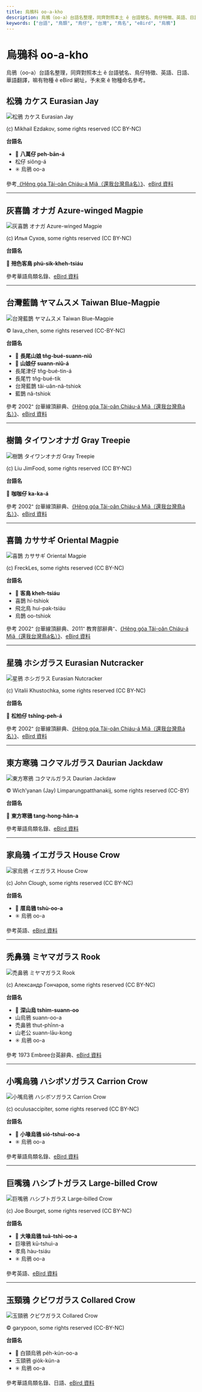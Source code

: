 ```yaml
---
title: 烏鴉科 oo-a-kho
description: 烏鴉（oo-a）台語名整理，同齊對照本土 ê 台語號名、鳥仔特徵、英語、日語、華語翻譯，嘛有物種 ê eBird 網址，予未來 ê 物種命名參考。
keywords: ["台語", "鳥類", "鳥仔", "台灣", "鳥名", "eBird", "烏鴉"]
---
```


# 烏鴉科 oo-a-kho

烏鴉（oo-a）台語名整理，同齊對照本土 ê 台語號名、鳥仔特徵、英語、日語、華語翻譯，嘛有物種 ê eBird 網址，予未來 ê 物種命名參考。

## 松鴉 カケス Eurasian Jay

![松鴉 カケス Eurasian Jay](https://inaturalist-open-data.s3.amazonaws.com/photos/32531591/medium.png)

(c) Mikhail Ezdakov, some rights reserved (CC BY-NC)

**台語名**

- 🎯 **八萬仔 peh-bān-á**
- 松仔 siông-á
- ✳️ 烏鴉 oo-a

參考[《Hêng góa Tâi-oân Chiáu-á Miâ（還我台灣鳥á名）》](https://siaulahjih.github.io/TaiOanChiauA/)、[eBird 資料](https://ebird.org/species/eurjay1)

---

## 灰喜鵲 オナガ Azure-winged Magpie

![灰喜鵲 オナガ Azure-winged Magpie](https://inaturalist-open-data.s3.amazonaws.com/photos/137161339/medium.jpg)

(c) Илья Сухов, some rights reserved (CC BY-NC)

**台語名**

🎯 **殕色客鳥 phú-sik-kheh-tsiáu**

參考華語鳥類名錄、[eBird 資料](https://ebird.org/species/azwmag2)

---

## 台灣藍鵲 ヤマムスメ Taiwan Blue-Magpie

![台灣藍鵲 ヤマムスメ Taiwan Blue-Magpie](https://inaturalist-open-data.s3.amazonaws.com/photos/367211582/medium.jpeg)

© lava_chen, some rights reserved (CC-BY-NC)

**台語名**

- 🎯 **長尾山娘 tn̂g-bué-suann-niû**
- 🎯 **山娘仔 suann-niû-á**
- 長尾津仔 tn̂g-bué-tin-á
- 長尾竹 tn̂g-bué-tik
- 台灣藍鵲 tâi-uân-nâ-tshiok
- 藍鵲 nâ-tshiok

參考 2002⁺ 台華線頂辭典、[《Hêng góa Tâi-oân Chiáu-á Miâ（還我台灣鳥á名）》](https://siaulahjih.github.io/TaiOanChiauA/)、[eBird 資料](https://ebird.org/species/formag1)

---

## 樹鵲 タイワンオナガ Gray Treepie

![樹鵲 タイワンオナガ Gray Treepie](https://inaturalist-open-data.s3.amazonaws.com/photos/12865252/medium.jpg)

(c) Liu JimFood, some rights reserved (CC BY-NC)

**台語名**

🎯 **咖咖仔 ka-ka-á**

參考 2002⁺ 台華線頂辭典、[《Hêng góa Tâi-oân Chiáu-á Miâ（還我台灣鳥á名）》](https://siaulahjih.github.io/TaiOanChiauA/)、[eBird 資料](https://ebird.org/species/grytre1)

---

## 喜鵲 カササギ Oriental Magpie

![喜鵲 カササギ Oriental Magpie](https://inaturalist-open-data.s3.amazonaws.com/photos/113352854/medium.jpeg)

(c) FreckLes, some rights reserved (CC BY-NC)

**台語名**

- 🎯 **客鳥 kheh-tsiáu**
- 喜鵲 hí-tshiok
- 飛北鳥 hui-pak-tsiáu
- 烏鵲 oo-tshiok

參考 2002⁺ 台華線頂辭典、2011⁺ 教育部辭典⁺、[《Hêng góa Tâi-oân Chiáu-á Miâ（還我台灣鳥á名）》](https://siaulahjih.github.io/TaiOanChiauA/)、[eBird 資料](https://ebird.org/species/orimag1)

---

## 星鴉 ホシガラス Eurasian Nutcracker

![星鴉 ホシガラス Eurasian Nutcracker](https://inaturalist-open-data.s3.amazonaws.com/photos/1629072/medium.jpg)

(c) Vitalii Khustochka, some rights reserved (CC BY-NC)

**台語名**

🎯 **松柏仔 tshîng-peh-á**

參考 2002⁺ 台華線頂辭典、[《Hêng góa Tâi-oân Chiáu-á Miâ（還我台灣鳥á名）》](https://siaulahjih.github.io/TaiOanChiauA/)、[eBird 資料](https://ebird.org/species/eurnut1)

---

## 東方寒鴉 コクマルガラス Daurian Jackdaw

![東方寒鴉 コクマルガラス Daurian Jackdaw](https://inaturalist-open-data.s3.amazonaws.com/photos/453518367/medium.jpg)

© Wich’yanan (Jay) Limparungpatthanakij, some rights reserved (CC-BY)

**台語名**

🎯 **東方寒鴉 tang-hong-hân-a**

參考華語鳥類名錄、[eBird 資料](https://ebird.org/species/daujac1)

---

## 家烏鴉 イエガラス House Crow

![家烏鴉 イエガラス House Crow](https://inaturalist-open-data.s3.amazonaws.com/photos/59311016/medium.jpg)

(c) John Clough, some rights reserved (CC BY-NC)

**台語名**

- 🎯 **厝烏鴉 tshù-oo-a**
- ✳️ 烏鴉 oo-a

參考英語、[eBird 資料](https://ebird.org/species/houcro1)

---

## 禿鼻鴉 ミヤマガラス Rook

![禿鼻鴉 ミヤマガラス Rook](https://inaturalist-open-data.s3.amazonaws.com/photos/106116060/medium.jpeg)

(c) Александр Гончаров, some rights reserved (CC BY-NC)

**台語名**

- 🎯 **深山烏 tshim-suann-oo**
- 山烏鴉 suann-oo-a
- 禿鼻鴉 thut-phīnn-a
- 山老公 suann-lāu-kong
- ✳️ 烏鴉 oo-a

參考 1973 Embree台英辭典、[eBird 資料](https://ebird.org/species/rook1)

---

## 小嘴烏鴉 ハシボソガラス Carrion Crow

![小嘴烏鴉 ハシボソガラス Carrion Crow](https://inaturalist-open-data.s3.amazonaws.com/photos/239671563/medium.jpg)

(c) oculusaccipiter, some rights reserved (CC BY-NC)

**台語名**

- 🎯 **小喙烏鴉 sió-tshuì-oo-a**
- ✳️ 烏鴉 oo-a

參考華語鳥類名錄、[eBird 資料](https://ebird.org/species/carcro1)

---

## 巨嘴鴉 ハシブトガラス Large-billed Crow

![巨嘴鴉 ハシブトガラス Large-billed Crow](https://inaturalist-open-data.s3.amazonaws.com/photos/102902467/medium.jpeg)

(c) Joe Bourget, some rights reserved (CC BY-NC)

**台語名**

- 🎯 **大喙烏鴉 tuā-tshì-oo-a**
- 巨喙鴉 kū-tshuì-a
- 孝鳥 hàu-tsiáu
- ✳️ 烏鴉 oo-a

參考英語、[eBird 資料](https://ebird.org/species/labcro1)

---

## 玉頸鴉 クビワガラス Collared Crow

![玉頸鴉 クビワガラス Collared Crow](https://inaturalist-open-data.s3.amazonaws.com/photos/355763512/medium.jpeg)

© garypoon, some rights reserved (CC-BY-NC)

**台語名**

- 🎯 白頸烏鴉 pe̍h-kún-oo-a
- 玉頸鴉 gio̍k-kún-a
- ✳️ 烏鴉 oo-a

參考華語鳥類名錄、日語、[eBird 資料](https://ebird.org/species/colcro1)
